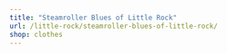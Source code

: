 ```yaml
---
title: "Steamroller Blues of Little Rock"
url: /little-rock/steamroller-blues-of-little-rock/
shop: clothes
---
```

